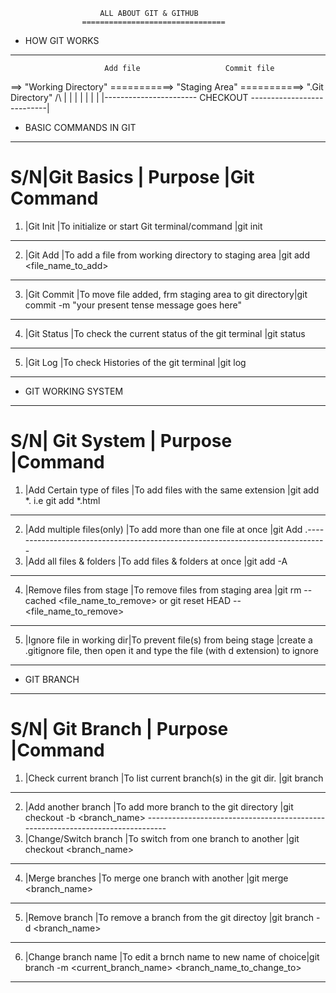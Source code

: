                         ALL ABOUT GIT & GITHUB
                    ================================


* HOW GIT WORKS
-----------------------------

                         Add file                   Commit file
==> "Working Directory" ===========> "Staging Area" ===========> ".Git Directory"
          /\                                                            |
           |                                                            |
           |                                                            |
           |                                                            |
           |----------------------- CHECKOUT ---------------------------|


* BASIC COMMANDS IN GIT
-----------------------------
S/N|Git Basics |                   Purpose                           |Git Command
=================================================================================
1. |Git Init   |To initialize or start Git terminal/command          |git init
---------------------------------------------------------------------------------
2. |Git Add    |To add a file from working directory to staging area |git add <file_name_to_add>
---------------------------------------------------------------------------------
3. |Git Commit |To move file added, frm staging area to git directory|git commit -m "your present tense message goes here"
---------------------------------------------------------------------------------
4. |Git Status |To check the current status of the git terminal      |git status
---------------------------------------------------------------------------------
5. |Git Log    |To check Histories of the git terminal               |git log
---------------------------------------------------------------------------------


* GIT WORKING SYSTEM
-----------------------------
S/N|     Git System           |             Purpose                 |Command
=================================================================================
1. |Add Certain type of files |To add files with the same extension |git add *.<extension e.g html> i.e git add *.html
---------------------------------------------------------------------------------
2. |Add multiple files(only)  |To add more than one file at once    |git Add .-------------------------------------------------------------------------------
3. |Add all files & folders   |To add files & folders at once       |git add -A
---------------------------------------------------------------------------------
4. |Remove files from stage   |To remove files from staging area    |git rm --cached <file_name_to_remove> or git reset HEAD -- <file_name_to_remove>
--------------------------------------------------------------------------------
5. |Ignore file in working dir|To prevent file(s) from being stage  |create a    .gitignore file, then open it and type the file (with d extension) to ignore
--------------------------------------------------------------------------------


* GIT BRANCH
-----------------------------
S/N|     Git Branch           |             Purpose                 |Command
=================================================================================
1. |Check current branch |To list current branch(s) in the git dir. |git branch
---------------------------------------------------------------------------------
2. |Add another branch   |To add more branch to the git directory   |git checkout -b <branch_name> -------------------------------------------------------------------------------
3. |Change/Switch branch |To switch from one branch to another      |git checkout <branch_name>
---------------------------------------------------------------------------------
4. |Merge branches       |To merge one branch with another          |git merge <branch_name>
--------------------------------------------------------------------------------
5. |Remove branch        |To remove a branch from the git directoy  |git branch -d <branch_name>
--------------------------------------------------------------------------------
6. |Change branch name   |To edit a brnch name to new name of choice|git branch -m <current_branch_name> <branch_name_to_change_to>
--------------------------------------------------------------------------------

